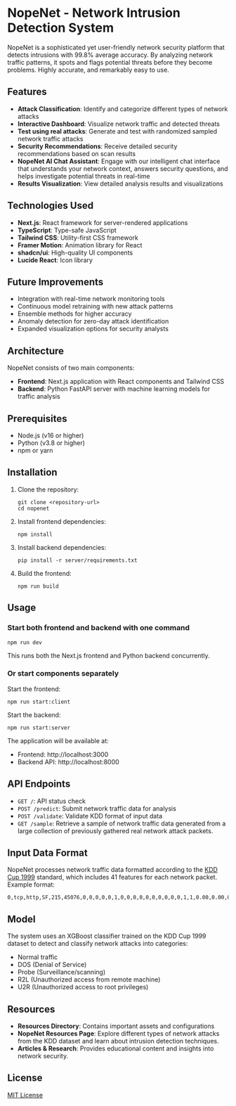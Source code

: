 # NopeNet - Network Intrusion Detection System

NopeNet is a sophisticated yet user-friendly network security platform that detects intrusions with 99.8% average accuracy. By analyzing network traffic patterns, it spots and flags potential threats before they become problems. Highly accurate, and remarkably easy to use.

## Features


- **Attack Classification**: Identify and categorize different types of network attacks
- **Interactive Dashboard**: Visualize network traffic and detected threats
- **Test using real attacks**: Generate and test with randomized sampled network traffic attacks
- **Security Recommendations**: Receive detailed security recommendations based on scan results
- **NopeNet AI Chat Assistant**: Engage with our intelligent chat interface that understands your network context, answers security questions, and helps investigate potential threats in real-time
- **Results Visualization**: View detailed analysis results and visualizations

## Technologies Used

- **Next.js**: React framework for server-rendered applications
- **TypeScript**: Type-safe JavaScript
- **Tailwind CSS**: Utility-first CSS framework
- **Framer Motion**: Animation library for React
- **shadcn/ui**: High-quality UI components
- **Lucide React**: Icon library

## Future Improvements

- Integration with real-time network monitoring tools
- Continuous model retraining with new attack patterns
- Ensemble methods for higher accuracy
- Anomaly detection for zero-day attack identification
- Expanded visualization options for security analysts

## Architecture

NopeNet consists of two main components:

- **Frontend**: Next.js application with React components and Tailwind CSS
- **Backend**: Python FastAPI server with machine learning models for traffic analysis

## Prerequisites

- Node.js (v16 or higher)
- Python (v3.8 or higher)
- npm or yarn

## Installation

1. Clone the repository:
   ```
   git clone <repository-url>
   cd nopenet
   ```

2. Install frontend dependencies:
   ```
   npm install
   ```

3. Install backend dependencies:
   ```
   pip install -r server/requirements.txt
   ```

4. Build the frontend:
   ```
   npm run build
   ```

## Usage

### Start both frontend and backend with one command

```
npm run dev
```

This runs both the Next.js frontend and Python backend concurrently.

### Or start components separately

Start the frontend:
```
npm run start:client
```

Start the backend:
```
npm run start:server
```

The application will be available at:
- Frontend: http://localhost:3000
- Backend API: http://localhost:8000

## API Endpoints

- `GET /`: API status check
- `POST /predict`: Submit network traffic data for analysis
- `POST /validate`: Validate KDD format of input data
- `GET /sample`: Retrieve a sample of network traffic data generated from a large collection of previously gathered real network attack packets.

## Input Data Format

NopeNet processes network traffic data formatted according to the [KDD Cup 1999](https://www.kdd.org/kdd-cup/view/kdd-cup-1999/Tasks) standard, which includes 41 features for each network packet. Example format:

```
0,tcp,http,SF,215,45076,0,0,0,0,0,1,0,0,0,0,0,0,0,0,0,0,1,1,0.00,0.00,0.00,0.00,1.00,0.00,0.00,0,0,0.00,0.00,0.00,0.00,0.00,0.00,0.00,0.00,normal
```

## Model

The system uses an XGBoost classifier trained on the KDD Cup 1999 dataset to detect and classify network attacks into categories:
- Normal traffic
- DOS (Denial of Service)
- Probe (Surveillance/scanning)
- R2L (Unauthorized access from remote machine)
- U2R (Unauthorized access to root privileges)

## Resources

- **Resources Directory**: Contains important assets and configurations
- **NopeNet Resources Page**: Explore different types of network attacks from the KDD dataset and learn about intrusion detection techniques.
- **Articles & Research**: Provides educational content and insights into network security.

## License

[MIT License](LICENSE)
